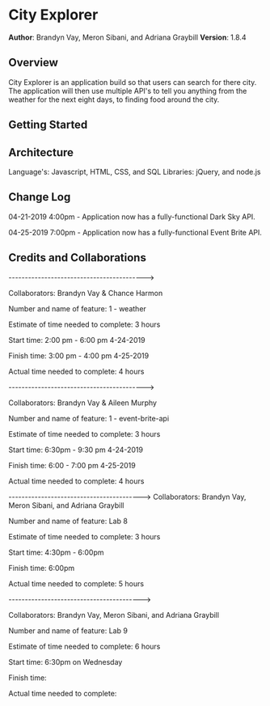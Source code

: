 # City Explorer

**Author**: Brandyn Vay, Meron Sibani, and Adriana Graybill
**Version**: 1.8.4

## Overview

City Explorer is an application build so that users can search for there city. The application will then use
multiple API's to tell you anything from the weather for the next eight days, to finding food around the city.

## Getting Started
<!-- What are the steps that a user must take in order to build this app on their own machine and get it running? -->

## Architecture

Language's: Javascript, HTML, CSS, and SQL
Libraries: jQuery, and node.js

## Change Log

04-21-2019 4:00pm - Application now has a fully-functional Dark Sky API.

04-25-2019 7:00pm - Application now has a fully-functional Event Brite API.

## Credits and Collaborations
<!-- Give credit (and a link) to other people or resources that helped you build this application. -->
------------------------------------------>

Collaborators: Brandyn Vay & Chance Harmon

Number and name of feature: 1 - weather

Estimate of time needed to complete: 3 hours

Start time: 2:00 pm - 6:00 pm 4-24-2019

Finish time: 3:00 pm - 4:00 pm 4-25-2019

Actual time needed to complete: 4 hours

------------------------------------------>

Collaborators: Brandyn Vay & Aileen Murphy

Number and name of feature: 1 - event-brite-api

Estimate of time needed to complete: 3 hours

Start time: 6:30pm - 9:30 pm 4-24-2019

Finish time: 6:00 - 7:00 pm 4-25-2019

Actual time needed to complete: 4 hours

----------------------------------------->
Collaborators: Brandyn Vay, Meron Sibani, and Adriana Graybill

Number and name of feature: Lab 8

Estimate of time needed to complete: 3 hours

Start time: 4:30pm - 6:00pm

Finish time: 6:00pm

Actual time needed to complete: 5 hours

----------------------------------------->

Collaborators: Brandyn Vay, Meron Sibani, and Adriana Graybill

Number and name of feature: Lab 9

Estimate of time needed to complete: 6 hours

Start time: 6:30pm on Wednesday 

Finish time: 

Actual time needed to complete: 